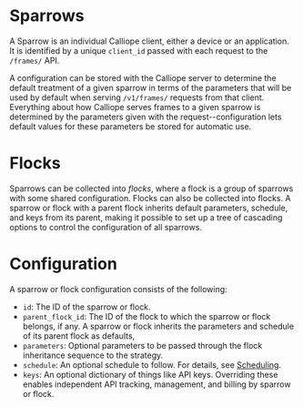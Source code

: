 # Sparrows

A Sparrow is an individual Calliope client, either a device or an application. It is
identified by a unique `client_id` passed with each request to the `/frames/` API.

A configuration can be stored with the Calliope server to determine the default
treatment of a given sparrow in terms of the parameters that will be used by
default when serving `/v1/frames/` requests from that client. Everything about
how Calliope serves frames to a given sparrow is determined by the parameters
given with the request--configuration lets default values for these parameters
be stored for automatic use.

# Flocks
Sparrows can be collected into _flocks_, where a flock is a group of sparrows
with some shared configuration. Flocks can also be collected into flocks. A
sparrow or flock with a parent flock inherits default parameters, schedule, and
keys from its parent, making it possible to set up a tree of cascading options
to control the configuration of all sparrows.

# Configuration
A sparrow or flock configuration consists of the following:

* `id`: The ID of the sparrow or flock.
* `parent_flock_id`: The ID of the flock to which the sparrow or flock belongs,
if any. A sparrow or flock inherits the parameters and schedule of its parent
flock as defaults,
* `parameters`: Optional parameters to be passed through the flock inheritance
sequence to the strategy.
* `schedule`: An optional schedule to follow. For details, see
[Scheduling](https://github.com/chrisimmel/calliope/tree/main/docs/scheduling.md).
* `keys`: An optional dictionary of things like API keys. Overriding these
enables independent API tracking, management, and billing by sparrow or flock.
